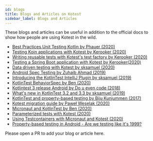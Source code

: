 ```yaml
---
id: blogs
title: Blogs and Articles on Kotest
sidebar_label: Blogs and Articles
---
```




These blogs and articles can be useful in addition to the official docs to show how people are using Kotest in the wild.

* [Best Practices Unit Testing Kotlin by Phauer (2020)](https://phauer.com/2018/best-practices-unit-testing-kotlin/)
* [Testing Koin applications with Kotest by Kerooker (2020)](https://dev.to/kotest/testing-koin-applications-with-kotlintest-1iip)
* [Writing reusable tests with Kotest's test factory by Kerooker (2020)](https://dev.to/kotest/writing-reusable-tests-with-kotest-s-test-factory-5gi)
* [Testing a Spring Boot application with Kotest by Kerooker(2020)](https://dev.to/kotest/testing-a-spring-boot-application-with-kotlintest-pgd)
* [Data driven testing with Kotest by sksamuel (2020)](https://proandroiddev.com/data-driven-testing-with-kotlintest-a07ac60e70fc)
* [Android Spec Testing by Zuhaib Ahmad (2019)](https://www.zuhaibahmad.com/android-spec-testing/)
* [Introducing the KotlinTest IntelliJ Plugin by sksamuel (2019)](https://proandroiddev.com/introducing-the-kotlintest-intellij-plugin-cf8005e9177a)
* [KotlinTest BehaviorSpec by Ben (2020)](https://www.nerd.vision/post/kotlintest-behaviorspec)
* [Kotlintest 3 release Android by Do u even code (2018)](http://www.douevencode.com/articles/2018-05/kotlintest-3-release-android/)
* [What's new in KotlinTest 3.2 and 3.3 by sksamuel (2019)](https://proandroiddev.com/whats-new-in-kotlintest-3-2-and-3-3-affbc1b25e1d)
* [KotlinTest and property-based testing by  Biju Kunjummen (2017)](https://dzone.com/articles/kotlintest-and-property-based-testing)
* [Kotest migration guide by Paweł Weselak (2020)](https://pawelweselak.com/posts/kotest-migration-guide/)
* [Micronaut and KotlinTest by Ben (2020)](https://www.nerd.vision/post/micronaut-and-kotlintest)
* [Parameterized tests with Kotest (2020)](https://kotlintesting.com/kotest-parameterized/)
* [Using Testcontainers with Micronaut and Kotest (2020)](https://akobor.me/posts/using-testcontainers-with-micronaut-and-kotest)
* [Property-based testing in Android - Are we testing like it's 1999?](https://www.droidcon.com/media-detail?video=491022325)


Please open a PR to add your blog or article here.
